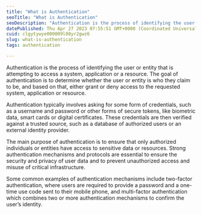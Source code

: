 ```yaml
---
title: "What is Authentication"
seoTitle: "What is Authentication"
seoDescription: "Authentication is the process of identifying the user or entity that is attempting to access a system, application or a resource."
datePublished: Thu Apr 27 2023 07:55:51 GMT+0000 (Coordinated Universal Time)
cuid: clgytywye000009l08yr2gwz6
slug: what-is-authentication
tags: authentication

---
```


Authentication is the process of identifying the user or entity that is attempting to access a system, application or a resource. The goal of authentication is to determine whether the user or entity is who they claim to be, and based on that, either grant or deny access to the requested system, application or resource.

Authentication typically involves asking for some form of credentials, such as a username and password or other forms of secure tokens, like biometric data, smart cards or digital certificates. These credentials are then verified against a trusted source, such as a database of authorized users or an external identity provider.

The main purpose of authentication is to ensure that only authorized individuals or entities have access to sensitive data or resources. Strong authentication mechanisms and protocols are essential to ensure the security and privacy of user data and to prevent unauthorized access and misuse of critical infrastructure.

Some common examples of authentication mechanisms include two-factor authentication, where users are required to provide a password and a one-time use code sent to their mobile phone, and multi-factor authentication which combines two or more authentication mechanisms to confirm the user’s identity.